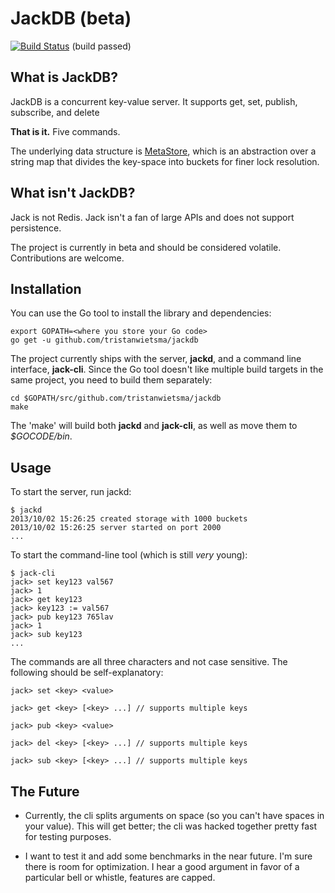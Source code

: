 JackDB (beta)
=============

[![Build Status](https://travis-ci.org/tristanwietsma/jackdb.png?branch=master)](https://travis-ci.org/tristanwietsma/jackdb) (build passed)

What is JackDB?
---------------

JackDB is a concurrent key-value server. It supports get, set, publish, subscribe, and delete

 **That is it.** Five commands.

The underlying data structure is [MetaStore](https://github.com/tristanwietsma/metastore), which is an abstraction over a string map that divides the key-space into buckets for finer lock resolution.

What isn't JackDB?
------------------

Jack is not Redis. Jack isn't a fan of large APIs and does not support persistence.

The project is currently in beta and should be considered volatile. Contributions are welcome.

Installation
------------

You can use the Go tool to install the library and dependencies:

    export GOPATH=<where you store your Go code>
    go get -u github.com/tristanwietsma/jackdb

The project currently ships with the server, **jackd**, and a command line interface, **jack-cli**. Since the Go tool doesn't like multiple build targets in the same project, you need to build them separately:

    cd $GOPATH/src/github.com/tristanwietsma/jackdb
    make

The 'make' will build both  **jackd** and **jack-cli**, as well as move them to *$GOCODE/bin*.

Usage
-----

To start the server, run jackd:

    $ jackd
    2013/10/02 15:26:25 created storage with 1000 buckets
    2013/10/02 15:26:25 server started on port 2000
    ...

To start the command-line tool (which is still *very* young):

    $ jack-cli
    jack> set key123 val567
    jack> 1
    jack> get key123
    jack> key123 := val567
    jack> pub key123 765lav
    jack> 1
    jack> sub key123
    ...

The commands are all three characters and not case sensitive. The following should be self-explanatory:

    jack> set <key> <value>

    jack> get <key> [<key> ...] // supports multiple keys

    jack> pub <key> <value>

    jack> del <key> [<key> ...] // supports multiple keys

    jack> sub <key> [<key> ...] // supports multiple keys

The Future
----------

* Currently, the cli splits arguments on space (so you can't have spaces in your value). This will get better; the cli was hacked together pretty fast for testing purposes.

* I want to test it and add some benchmarks in the near future. I'm sure there is room for optimization. I hear a good argument in favor of a particular bell or whistle, features are capped.

